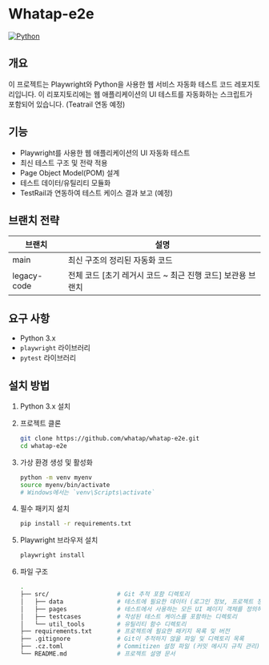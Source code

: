 # Whatap-e2e

[![Python](https://img.shields.io/badge/Python-3.x-blue)](https://www.python.org/)

## 개요

이 프로젝트는 Playwright와 Python을 사용한 웹 서비스 자동화 테스트 코드 레포지토리입니다. 
이 리포지토리에는 웹 애플리케이션의 UI 테스트를 자동화하는 스크립트가 포함되어 있습니다. (Teatrail 연동 예정)

## 기능

- Playwright를 사용한 웹 애플리케이션의 UI 자동화 테스트
- 최신 테스트 구조 및 전략 적용
- Page Object Model(POM) 설계
- 테스트 데이터/유틸리티 모듈화
- TestRail과 연동하여 테스트 케이스 결과 보고 (예정)

## 브랜치 전략
|브랜치|설명|
|---|---|
|main|최신 구조의 정리된 자동화 코드|
|legacy-code| 전체 코드 [초기 레거시 코드 ~ 최근 진행 코드] 보관용 브랜치|

## 요구 사항

- Python 3.x
- `playwright` 라이브러리
- `pytest` 라이브러리

## 설치 방법

1. Python 3.x 설치

2. 프로젝트 클론

   ```bash
   git clone https://github.com/whatap/whatap-e2e.git
   cd whatap-e2e

3. 가상 환경 생성 및 활성화

   ```bash
   python -m venv myenv
   source myenv/bin/activate  
   # Windows에서는 `venv\Scripts\activate`
   ```
4. 필수 패키지 설치
   ```bash
   pip install -r requirements.txt
   ```
5. Playwright 브라우저 설치
   ```bash
   playwright install
   ```
6. 파일 구조
   ```bash
   .
   ├── src/                   # Git 추적 포함 디렉토리
   │   ├── data               # 테스트에 필요한 데이터 (로그인 정보, 프로젝트 정보 등)
   │   ├── pages              # 테스트에서 사용하는 모든 UI 페이지 객체를 정의하는 디렉토리
   │   ├── testcases          # 작성된 테스트 케이스를 포함하는 디렉토리
   │   └── util_tools         # 유틸리티 함수 디렉토리
   ├── requirements.txt       # 프로젝트에 필요한 패키지 목록 및 버전
   ├── .gitignore             # Git이 추적하지 않을 파일 및 디렉토리 목록
   ├── .cz.toml               # Commitizen 설정 파일 (커밋 메시지 규칙 관리)
   └── README.md              # 프로젝트 설명 문서

   ```

